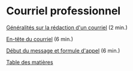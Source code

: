 # Courriel professionnel

[Généralités sur la rédaction d'un courriel](http://bdl.oqlf.gouv.qc.ca/bdl/gabarit_bdl.asp?Th=2&t1=&id=2347 "Lien vers l'article « Généralités sur la rédaction d'un courriel » sur la Banque de dépannage linguistique de l'Office québécois de la langue française") (2 min.)

[En-tête du courriel](http://bdl.oqlf.gouv.qc.ca/bdl/gabarit_bdl.asp?Th=2&t1=&id=4943 "Lien vers l'article « En-tête » sur la Banque de dépannage linguistique de l'Office québécois de la langue française") (6 min.)

[Début du message et formule d'appel](http://bdl.oqlf.gouv.qc.ca/bdl/gabarit_bdl.asp?Th=2&t1=&id=4944 "Lien vers l'article « Début du message et formule d'appel » sur la Banque de dépannage linguistique de l'Office québécois de la langue française") (6 min.)




[Table des matières](SUMMARY.md)